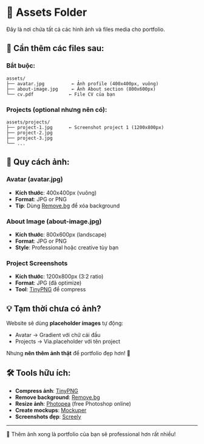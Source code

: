 # 📁 Assets Folder

Đây là nơi chứa tất cả các hình ảnh và files media cho portfolio.

## 📸 Cần thêm các files sau:

### Bắt buộc:
```
assets/
├── avatar.jpg          ← Ảnh profile (400x400px, vuông)
├── about-image.jpg     ← Ảnh About section (800x600px)
└── cv.pdf             ← File CV của bạn
```

### Projects (optional nhưng nên có):
```
assets/projects/
├── project-1.jpg      ← Screenshot project 1 (1200x800px)
├── project-2.jpg
├── project-3.jpg
└── ...
```

## 🎨 Quy cách ảnh:

### Avatar (avatar.jpg)
- **Kích thước**: 400x400px (vuông)
- **Format**: JPG or PNG
- **Tip**: Dùng [Remove.bg](https://remove.bg) để xóa background

### About Image (about-image.jpg)
- **Kích thước**: 800x600px (landscape)
- **Format**: JPG or PNG
- **Style**: Professional hoặc creative tùy bạn

### Project Screenshots
- **Kích thước**: 1200x800px (3:2 ratio)
- **Format**: JPG (đã optimize)
- **Tool**: [TinyPNG](https://tinypng.com) để compress

## 💡 Tạm thời chưa có ảnh?

Website sẽ dùng **placeholder images** tự động:
- Avatar → Gradient với chữ cái đầu
- Projects → Via.placeholder với tên project

Nhưng **nên thêm ảnh thật** để portfolio đẹp hơn! 🎉

## 🛠️ Tools hữu ích:

- **Compress ảnh**: [TinyPNG](https://tinypng.com)
- **Remove background**: [Remove.bg](https://remove.bg)
- **Resize ảnh**: [Photopea](https://photopea.com) (free Photoshop online)
- **Create mockups**: [Mockuper](https://mockuper.net)
- **Screenshots đẹp**: [Screely](https://screely.com)

---

💪 Thêm ảnh xong là portfolio của bạn sẽ professional hơn rất nhiều!
